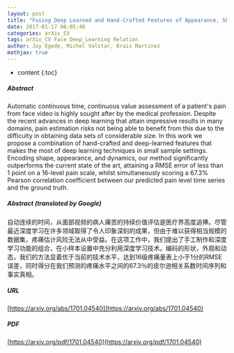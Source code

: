 ```yaml
---
layout: post
title: "Fusing Deep Learned and Hand-Crafted Features of Appearance, Shape, and Dynamics for Automatic Pain Estimation"
date: 2017-01-17 06:05:48
categories: arXiv_CV
tags: arXiv_CV Face Deep_Learning Relation
author: Joy Egede, Michel Valstar, Brais Martinez
mathjax: true
---
```


* content
{:toc}

##### Abstract
Automatic continuous time, continuous value assessment of a patient's pain from face video is highly sought after by the medical profession. Despite the recent advances in deep learning that attain impressive results in many domains, pain estimation risks not being able to benefit from this due to the difficulty in obtaining data sets of considerable size. In this work we propose a combination of hand-crafted and deep-learned features that makes the most of deep learning techniques in small sample settings. Encoding shape, appearance, and dynamics, our method significantly outperforms the current state of the art, attaining a RMSE error of less than 1 point on a 16-level pain scale, whilst simultaneously scoring a 67.3% Pearson correlation coefficient between our predicted pain level time series and the ground truth.

##### Abstract (translated by Google)
自动连续的时间，从面部视频的病人痛苦的持续价值评估是医疗界高度追捧。尽管最近深度学习在许多领域取得了令人印象深刻的成果，但由于难以获得相当规模的数据集，疼痛估计风险无法从中受益。在这项工作中，我们提出了手工制作和深度学习功能的组合，在小样本设置中充分利用深度学习技术。编码的形状，外观和动态，我们的方法显着优于当前的技术水平，达到16级疼痛量表上小于1分的RMSE误差，同时得分在我们预测的疼痛水平之间的67.3％的皮尔逊相关系数时间序列和事实真相。

##### URL
[https://arxiv.org/abs/1701.04540](https://arxiv.org/abs/1701.04540)

##### PDF
[https://arxiv.org/pdf/1701.04540](https://arxiv.org/pdf/1701.04540)

